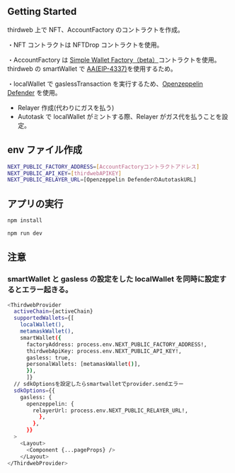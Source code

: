 ## Getting Started

thirdweb 上で NFT、AccountFactory のコントラクトを作成。

・NFT コントラクトは NFTDrop コントラクトを使用。

・AccountFactory は [Simple Wallet Factory（beta）](https://thirdweb.com/thirdweb.eth/AccountFactory/1.1.1)コントラクトを使用。thirdweb の smartWallet で [AA(EIP-4337)](https://eips.ethereum.org/EIPS/eip-4337)を使用するため。

・localWallet で gaslessTransaction を実行するため、[Openzeppelin Defender](https://defender.openzeppelin.com) を使用。

- Relayer 作成(代わりにガスを払う)
- Autotask で localWallet がミントする際、Relayer がガス代を払うことを設定。

## env ファイル作成

```bash
NEXT_PUBLIC_FACTORY_ADDRESS=[AccountFactoryコントラクトアドレス]
NEXT_PUBLIC_API_KEY=[thirdwebAPIKEY]
NEXT_PUBLIC_RELAYER_URL=[Openzeppelin DefenderのAutotaskURL]
```

## アプリの実行

```bash
npm install

npm run dev
```

## 注意

### smartWallet と gasless の設定をした localWallet を同時に設定するとエラー起きる。

```bash
<ThirdwebProvider
  activeChain={activeChain}
  supportedWallets={[
    localWallet(),
    metamaskWallet(),
    smartWallet({
      factoryAddress: process.env.NEXT_PUBLIC_FACTORY_ADDRESS!,
      thirdwebApiKey: process.env.NEXT_PUBLIC_API_KEY!,
      gasless: true,
      personalWallets: [metamaskWallet()],
      }),
      ]}
  // sdkOptionsを設定したらsmartwalletでprovider.sendエラー
  sdkOptions={{
    gasless: {
      openzeppelin: {
        relayerUrl: process.env.NEXT_PUBLIC_RELAYER_URL!,
          },
        },
      }}
  >
    <Layout>
      <Component {...pageProps} />
    </Layout>
</ThirdwebProvider>
```
